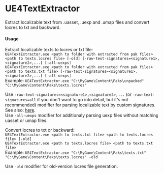 # UE4TextExtractor

Extract localizable text from .uasset, .uexp and .umap files and convert locres to txt and backward.
  
#### Usage  

Extract localizable texts to locres or txt file:  
`UE4TextExtractor.exe <path to folder with extracted from pak files> <path to texts.locres file> [-old] [-raw-text-signatures=<signature1>,<signature2>,...] [-all-uexps]`  
`UE4TextExtractor.exe <path to folder with extracted from pak files> <path to texts.txt file> [-raw-text-signatures=<signature1>,<signature2>,...] [-all-uexps]`  
Example: `UE4TextExtractor.exe "C:\MyGame\Content\Paks\unpacked" "C:\MyGame\Content\Paks\texts.locres"`  
  
Use `-raw-text-signatures=<signature1>,<signature2>,...` (or `-raw-text-signatures=all` if you don't want to go into detail, but it's not recommended) modifier for parsing localizable text by custom signatures. See also: [here](https://github.com/VD42/UE4TextExtractor/blob/master/RAW_TEXT_SIGNATURES.md).  
Use `-all-uexps` modifier for additionaly parsing uexp files without matching uasset or umap files.  
  
Convert locres to txt or backward:  
`UE4TextExtractor.exe <path to texts.txt file> <path to texts.locres file> [-old]`  
`UE4TextExtractor.exe <path to texts.locres file> <path to texts.txt file>`  
Example: `UE4TextExtractor.exe "C:\MyGame\Content\Paks\texts.txt" "C:\MyGame\Content\Paks\texts.locres" -old`  
  
Use `-old` modifier for old-version locres file generation.

